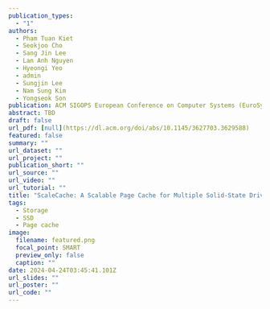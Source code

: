 ```yaml
---
publication_types:
  - "1"
authors:
  - Pham Tuan Kiet
  - Seokjoo Cho
  - Sang Jin Lee
  - Lan Anh Nguyen
  - Hyeongi Yeo
  - admin
  - Sungjin Lee
  - Nam Sung Kim
  - Yongseok Son
publication: ACM SIGOPS European Conference on Computer Systems (EuroSys)
abstract: TBD
draft: false
url_pdf: [null](https://dl.acm.org/doi/abs/10.1145/3627703.3629588)
featured: false
summary: ""
url_dataset: ""
url_project: ""
publication_short: ""
url_source: ""
url_video: ""
url_tutorial: ""
title: "ScaleCache: A Scalable Page Cache for Multiple Solid-State Drives"
tags:
  - Storage
  - SSD
  - Page cache
image:
  filename: featured.png
  focal_point: SMART
  preview_only: false
  caption: ""
date: 2024-04-24T03:45:41.101Z
url_slides: ""
url_poster: ""
url_code: ""
---
```

